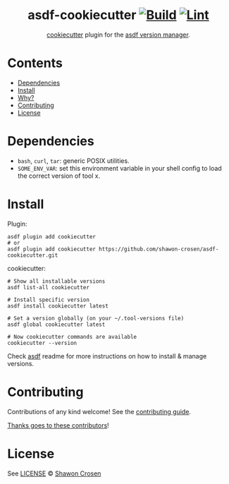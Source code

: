 <div align="center">

# asdf-cookiecutter [![Build](https://github.com/shawon-crosen/asdf-cookiecutter/actions/workflows/build.yml/badge.svg)](https://github.com/shawon-crosen/asdf-cookiecutter/actions/workflows/build.yml) [![Lint](https://github.com/shawon-crosen/asdf-cookiecutter/actions/workflows/lint.yml/badge.svg)](https://github.com/shawon-crosen/asdf-cookiecutter/actions/workflows/lint.yml)


[cookiecutter](https://cookiecutter.readthedocs.io/en/1.7.2/) plugin for the [asdf version manager](https://asdf-vm.com).

</div>

# Contents

- [Dependencies](#dependencies)
- [Install](#install)
- [Why?](#why)
- [Contributing](#contributing)
- [License](#license)

# Dependencies

- `bash`, `curl`, `tar`: generic POSIX utilities.
- `SOME_ENV_VAR`: set this environment variable in your shell config to load the correct version of tool x.

# Install

Plugin:

```shell
asdf plugin add cookiecutter
# or
asdf plugin add cookiecutter https://github.com/shawon-crosen/asdf-cookiecutter.git
```

cookiecutter:

```shell
# Show all installable versions
asdf list-all cookiecutter

# Install specific version
asdf install cookiecutter latest

# Set a version globally (on your ~/.tool-versions file)
asdf global cookiecutter latest

# Now cookiecutter commands are available
cookiecutter --version
```

Check [asdf](https://github.com/asdf-vm/asdf) readme for more instructions on how to
install & manage versions.

# Contributing

Contributions of any kind welcome! See the [contributing guide](contributing.md).

[Thanks goes to these contributors](https://github.com/shawon-crosen/asdf-cookiecutter/graphs/contributors)!

# License

See [LICENSE](LICENSE) © [Shawon Crosen](https://github.com/shawon-crosen/)
